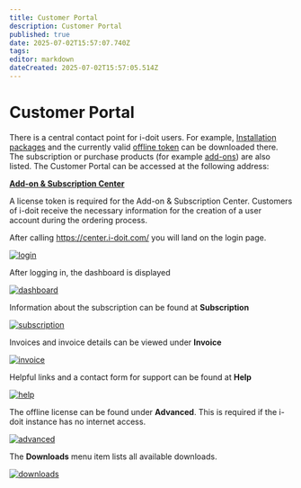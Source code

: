 ```yaml
---
title: Customer Portal
description: Customer Portal
published: true
date: 2025-07-02T15:57:07.740Z
tags: 
editor: markdown
dateCreated: 2025-07-02T15:57:05.514Z
---
```


# Customer Portal

There is a central contact point for i-doit users. For example, [Installation packages](../installation/index.md) and the currently valid [offline token](../maintenance-and-operation/licensing.md) can be downloaded there. The subscription or purchase products (for example [add-ons](../i-doit-add-ons/index.md)) are also listed. The Customer Portal can be accessed at the following address:

**[Add-on & Subscription Center](https://center.i-doit.com/)**

A license token is required for the Add-on & Subscription Center. Customers of i-doit receive the necessary information for the creation of a user account during the ordering process.

After calling <https://center.i-doit.com/> you will land on the login page.

[![login](../assets/images/en/system-administration/customer-portal/login.png)](../assets/images/en/system-administration/customer-portal/login.png)

After logging in, the dashboard is displayed

[![dashboard](../assets/images/en/system-administration/customer-portal/dashboard.png)](../assets/images/en/system-administration/customer-portal/dashboard.png)

Information about the subscription can be found at **Subscription**

[![subscription](../assets/images/en/system-administration/customer-portal/subscription.png)](../assets/images/en/system-administration/customer-portal/subscription.png)

Invoices and invoice details can be viewed under **Invoice**

[![invoice](../assets/images/en/system-administration/customer-portal/invoice.png)](../assets/images/en/system-administration/customer-portal/invoice.png)

Helpful links and a contact form for support can be found at **Help**

[![help](../assets/images/en/system-administration/customer-portal/help.png)](../assets/images/en/system-administration/customer-portal/help.png)

The offline license can be found under **Advanced**. This is required if the i-doit instance has no internet access.

[![advanced](../assets/images/en/system-administration/customer-portal/advanced.png)](../assets/images/en/system-administration/customer-portal/advanced.png)

The **Downloads** menu item lists all available downloads.

[![downloads](../assets/images/en/system-administration/customer-portal/downloads.png)](../assets/images/en/system-administration/customer-portal/downloads.png)
